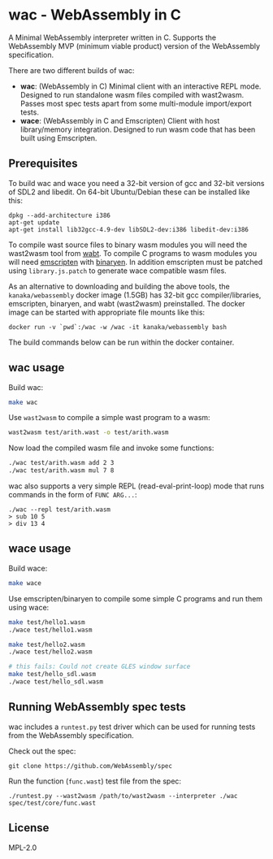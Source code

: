 # wac - WebAssembly in C

A Minimal WebAssembly interpreter written in C. Supports the
WebAssembly MVP (minimum viable product) version of the WebAssembly
specification.

There are two different builds of wac:

* **wac**: (WebAssembly in C) Minimal client with an interactive REPL
  mode. Designed to run standalone wasm files compiled with wast2wasm.
  Passes most spec tests apart from some multi-module import/export
  tests.
* **wace**: (WebAssembly in C and Emscripten) Client with host
  library/memory integration. Designed to run wasm code that has been
  built using Emscripten.

## Prerequisites

To build wac and wace you need a 32-bit version of gcc and 32-bit
versions of SDL2 and libedit. On 64-bit Ubuntu/Debian these can be
installed like this:

```
dpkg --add-architecture i386
apt-get update
apt-get install lib32gcc-4.9-dev libSDL2-dev:i386 libedit-dev:i386
```

To compile wast source files to binary wasm modules you will need the
wast2wasm tool from [wabt](https://github.com/WebAssembly/wabt). To
compile C programs to wasm modules you will need
[emscripten](https://github.com/kripken/emscripten) with
[binaryen](https://github.com/WebAssembly/binaryen). In addition
emscripten must be patched using `library.js.patch` to generate wace
compatible wasm files.

As an alternative to downloading and building the above tools, the
`kanaka/webassembly` docker image (1.5GB) has 32-bit gcc
compiler/libraries, emscripten, binaryen, and wabt (wast2wasm)
preinstalled. The docker image can be started with appropriate file
mounts like this:

```
docker run -v `pwd`:/wac -w /wac -it kanaka/webassembly bash
```

The build commands below can be run within the docker container.


## wac usage

Build wac:

```bash
make wac
```

Use `wast2wasm` to compile a simple wast program to a wasm:

```bash
wast2wasm test/arith.wast -o test/arith.wasm
```

Now load the compiled wasm file and invoke some functions:

```bash
./wac test/arith.wasm add 2 3
./wac test/arith.wasm mul 7 8
```

wac also supports a very simple REPL (read-eval-print-loop) mode that
runs commands in the form of `FUNC ARG...`:

```
./wac --repl test/arith.wasm
> sub 10 5
> div 13 4
```

## wace usage

Build wace:

```bash
make wace
```

Use emscripten/binaryen to compile some simple C programs and run them
using wace:

```bash
make test/hello1.wasm
./wace test/hello1.wasm

make test/hello2.wasm
./wace test/hello2.wasm

# this fails: Could not create GLES window surface
make test/hello_sdl.wasm
./wace test/hello_sdl.wasm
```

## Running WebAssembly spec tests

wac includes a `runtest.py` test driver which can be used for running
tests from the WebAssembly specification.

Check out the spec:

```
git clone https://github.com/WebAssembly/spec
```

Run the function (`func.wast`) test file from the spec:

```
./runtest.py --wast2wasm /path/to/wast2wasm --interpreter ./wac spec/test/core/func.wast
```


## License

MPL-2.0
